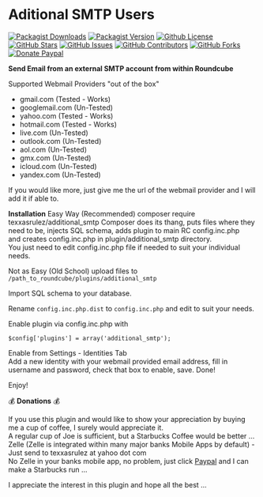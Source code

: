 # Aditional SMTP Users #

[![Packagist Downloads](https://img.shields.io/packagist/dt/texxasrulez/additional_smtp?style=plastic&logo=packagist&logoColor=white&label=Downloads&labelColor=blue&color=gold)](https://packagist.org/packages/texxasrulez/additional_smtp)
[![Packagist Version](https://img.shields.io/packagist/v/texxasrulez/additional_smtp?style=plastic&logo=packagist&logoColor=white&label=Version&labelColor=blue&color=limegreen)](https://packagist.org/packages/texxasrulez/additional_smtp)
[![Github License](https://img.shields.io/github/license/texxasrulez/additional_smtp?style=plastic&logo=github&label=License&labelColor=blue&color=coral)](https://github.com/texxasrulez/additional_smtp/LICENSE)
[![GitHub Stars](https://img.shields.io/github/stars/texxasrulez/additional_smtp?style=plastic&logo=github&label=Stars&labelColor=blue&color=deepskyblue)](https://github.com/texxasrulez/additional_smtp/stargazers)
[![GitHub Issues](https://img.shields.io/github/issues/texxasrulez/additional_smtp?style=plastic&logo=github&label=Issues&labelColor=blue&color=aqua)](https://github.com/texxasrulez/additional_smtp/issues)
[![GitHub Contributors](https://img.shields.io/github/contributors/texxasrulez/additional_smtp?style=plastic&logo=github&logoColor=white&label=Contributors&labelColor=blue&color=orchid)](https://github.com/texxasrulez/additional_smtp/graphs/contributors)
[![GitHub Forks](https://img.shields.io/github/forks/texxasrulez/additional_smtp?style=plastic&logo=github&logoColor=white&label=Forks&labelColor=blue&color=darkorange)](https://github.com/texxasrulez/additional_smtp/forks)
[![Donate Paypal](https://img.shields.io/badge/Paypal-Money_Please!-blue.svg?style=plastic&labelColor=blue&color=forestgreen&logo=paypal)](https://www.paypal.me/texxasrulez)

**Send Email from an external SMTP account from within Roundcube**  

Supported Webmail Providers "out of the box"  

* gmail.com (Tested - Works)  
* googlemail.com (Un-Tested)  
* yahoo.com (Tested - Works)  
* hotmail.com (Tested - Works)  
* live.com (Un-Tested)  
* outlook.com (Un-Tested)  
* aol.com (Un-Tested)  
* gmx.com (Un-Tested)  
* icloud.com (Un-Tested)  
* yandex.com (Un-Tested)  
  
If you would like more, just give me the url of the webmail provider and I will add it if able to.  

**Installation**
Easy Way (Recommended)
composer require texxasrulez/additional_smtp
Composer does its thang, puts files where they need to be, injects SQL schema, adds plugin to main RC config.inc.php  
and creates config.inc.php in plugin/additional_smtp directory.  
You just need to edit config.inc.php file if needed to suit your individual needs.

Not as Easy (Old School)
upload files to `/path_to_roundcube/plugins/additional_smtp`  

Import SQL schema to your database.  

Rename `config.inc.php.dist` to `config.inc.php` and edit to suit your needs.  

Enable plugin via config.inc.php with

`$config['plugins'] = array('additional_smtp');`

Enable from Settings - Identities Tab  
Add a new identity with your webmail provided email address, fill in username and password, check that box to enable, save. Done!  

Enjoy!  

:moneybag: **Donations** :moneybag:  

If you use this plugin and would like to show your appreciation by buying me a cup of coffee, I surely would appreciate it.  
A regular cup of Joe is sufficient, but a Starbucks Coffee would be better ...  
Zelle (Zelle is integrated within many major banks Mobile Apps by default) - Just send to texxasrulez at yahoo dot com  
No Zelle in your banks mobile app, no problem, just click [Paypal](https://paypal.me/texxasrulez?locale.x=en_US) and I can make a Starbucks run ...  

I appreciate the interest in this plugin and hope all the best ...
